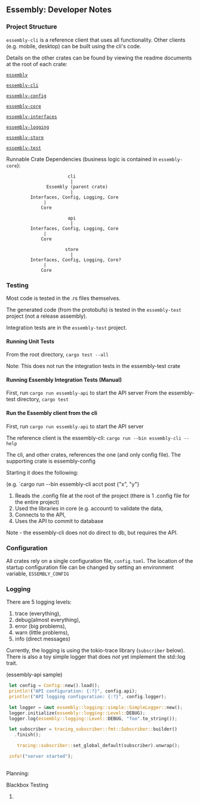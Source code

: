 ## Essembly: Developer Notes

### Project Structure

`essembly-cli` is a reference client that uses all functionality.  Other clients (e.g. mobile, desktop) can be built using the cli's code.

Details on the other crates can be found by viewing the readme documents at the root of each crate:

[`essembly`](essembly/readme.md)

[`essembly-cli`](essembly-cli/readme.md)

[`essembly-config`](essembly-config/readme.md)

[`essembly-core`](essembly-core/readme.md)

[`essembly-interfaces`](essembly-interfaces/readme.md)

[`essembly-logging`](essembly-logging/readme.md)

[`essembly-store`](essembly-store/readme.md)

[`essembly-test`](essembly-test/readme.md)



Runnable Crate Dependencies (business logic is contained in `essembly-core`):

```
                       cli                            
                        |                             
               Essembly (parent crate)                
                        |
         Interfaces, Config, Logging, Core
              |
             Core

                       api 
                        |
         Interfaces, Config, Logging, Core
              |
             Core

                      store 
                        |
         Interfaces, Config, Logging, Core?
              |
             Core

```

   
### Testing

Most code is tested in the .rs files themselves.  

The generated code (from the protobufs) is tested in the `essembly-test` project (not a release assembly).  

Integration tests are in the `essembly-test` project.  

#### Running Unit Tests

From the root directory, `cargo test --all`

Note: This does not run the integration tests in the essembly-test crate

#### Running Essembly Integration Tests (Manual)

First, run `cargo run essembly-api` to start the API server
From the essembly-test directory, `cargo test`


#### Run the Essembly client from the cli 

First, run `cargo run essembly-api` to start the API server

The reference client is the essembly-cli:   `cargo run --bin essembly-cli --help` 

The cli, and other crates, references the one (and only config file).  The supporting crate is essembly-config 

Starting it does the following:

(e.g. `cargo run --bin essembly-cli acct post {"x", "y"} 

1) Reads the .config file at the root of the project (there is 1 .config file for the entire project)
2) Used the libraries in core (e.g. account) to validate the data,
3) Connects to the API,
4) Uses the API to commit to database  

Note - the essembly-cli does not do direct to db, but requires the API.

### Configuration

All crates rely on a single configuration file, `config.toml`.  The location of the startup configuration file can be changed by setting an environment variable, `ESSEMBLY_CONFIG`

### Logging

There are 5 logging levels:

1. trace (everything), 
2. debug(almost everything), 
3. error (big problems), 
4. warn (little problems), 
5. info (direct messages)

Currently, the logging is using the tokio-trace library (`subscriber` below).  There is also a toy simple logger that does *not* yet implement the std::log trait.

(essembly-api sample)

```rust
 let config = Config::new().load();
 println!("API configuration: {:?}", config.api);
 println!("API logging configuration: {:?}", config.logger);

 let logger = &mut essembly::logging::simple::SimpleLogger::new();
 logger.initialize(essembly::logging::Level::DEBUG);
 logger.log(essembly::logging::Level::DEBUG, "foo".to_string());

 let subscriber = tracing_subscriber::fmt::Subscriber::builder()
   .finish();

    tracing::subscriber::set_global_default(subscriber).unwrap();

 info!("server started");
```

##

Planning:



Blackbox Testing

1.    


